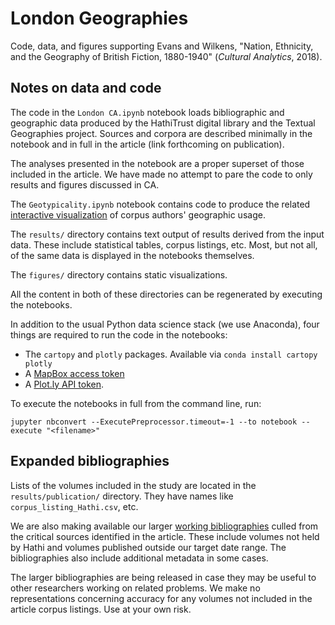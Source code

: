 # London Geographies
Code, data, and figures supporting Evans and Wilkens, "Nation, Ethnicity, and the Geography of British Fiction, 1880-1940" (*Cultural Analytics*, 2018).

## Notes on data and code
The code in the `London CA.ipynb` notebook loads bibliographic and geographic data produced by the HathiTrust digital library and the Textual Geographies project. Sources and corpora are described minimally in the notebook and in full in the article (link forthcoming on publication).

The analyses presented in the notebook are a proper superset of those included in the article. We have made no attempt to pare the code to only results and figures discussed in CA.

The `Geotypicality.ipynb` notebook contains code to produce the related [interactive visualization](https://plot.ly/~mattwilkens/119/british-literary-geography-1880-1940/#/) of corpus authors' geographic usage.

The `results/` directory contains text output of results derived from the input data. These include statistical tables, corpus listings, etc. Most, but not all, of the same data is displayed in the notebooks themselves.

The `figures/` directory contains static visualizations.

All the content in both of these directories can be regenerated by executing the notebooks.

In addition to the usual Python data science stack (we use Anaconda), four things are required to run the code in the notebooks:

* The `cartopy` and `plotly` packages. Available via `conda install cartopy plotly`
* A [MapBox access token](https://www.mapbox.com/help/how-access-tokens-work/)
* A [Plot.ly API token](https://plot.ly/python/getting-started/).

To execute the notebooks in full from the command line, run:
```
jupyter nbconvert --ExecutePreprocessor.timeout=-1 --to notebook --execute "<filename>"
```

## Expanded bibliographies

Lists of the volumes included in the study are located in the `results/publication/` directory. They have names like `corpus_listing_Hathi.csv`, etc.

We are also making available our larger [working bibliographies](https://docs.google.com/spreadsheets/d/1Wq-Ho7clTt6-_t3e1VfJbf0Grilf-JRyGhul2A0XDRc/edit?usp=sharing) culled from the critical sources identified in the article. These include volumes not held by Hathi and volumes published outside our target date range. The bibliographies also include additional metadata in some cases.

The larger bibliographies are being released in case they may be useful to other researchers working on related problems. We make no representations concerning accuracy for any volumes not included in the article corpus listings. Use at your own risk.
